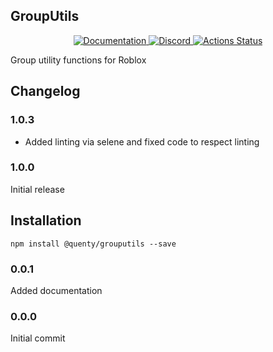 ## GroupUtils
<div align="center">
  <a href="http://quenty.github.io/api/">
    <img src="https://img.shields.io/badge/docs-website-green.svg" alt="Documentation" />
  </a>
  <a href="https://discord.gg/mhtGUS8">
    <img src="https://img.shields.io/badge/discord-nevermore-blue.svg" alt="Discord" />
  </a>
  <a href="https://github.com/Quenty/NevermoreEngine/actions">
    <img src="https://github.com/Quenty/NevermoreEngine/workflows/lint/badge.svg" alt="Actions Status" />
  </a>
</div>

Group utility functions for Roblox
## Changelog

### 1.0.3
- Added linting via selene and fixed code to respect linting

### 1.0.0
Initial release
## Installation
```
npm install @quenty/grouputils --save
```


### 0.0.1
Added documentation

### 0.0.0
Initial commit